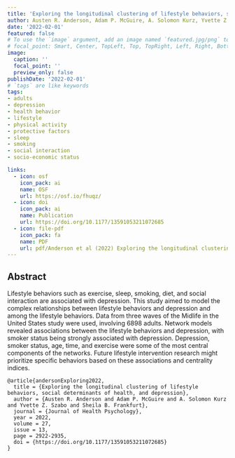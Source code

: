 ```yaml
---
title: 'Exploring the longitudinal clustering of lifestyle behaviors, social determinants of health, and depression'
author: Austen R. Anderson, Adam P. McGuire, A. Solomon Kurz, Yvette Z. Szabo, & Sheila B. Frankfurt
date: '2022-02-01'
featured: false
# To use the `image` argument, add an image named `featured.jpg/png` to your page's folder.
# focal_point: Smart, Center, TopLeft, Top, TopRight, Left, Right, BottomLeft, Bottom, BottomRight.
image:
  caption: ''
  focal_point: ''
  preview_only: false
publishDate: '2022-02-01'
# `tags` are like keywords
tags:
- adults
- depression
- health behavior
- lifestyle
- physical activity
- protective factors
- sleep
- smoking
- social interaction
- socio-economic status

links:
  - icon: osf
    icon_pack: ai
    name: OSF
    url: https://osf.io/fhuqz/
  - icon: doi
    icon_pack: ai
    name: Publication
    url: https://doi.org/10.1177/13591053211072685  
  - icon: file-pdf
    icon_pack: fa
    name: PDF
    url: pdf/Anderson et al (2022) Exploring the longitudinal clustering of lifestyle behaviors, social determinants of health, and depression.pdf
---
```


## Abstract

Lifestyle behaviors such as exercise, sleep, smoking, diet, and social interaction are associated with depression. This study aimed to model the complex relationships between lifestyle behaviors and depression and among the lifestyle behaviors. Data from three waves of the Midlife in the United States study were used, involving 6898 adults. Network models revealed associations between the lifestyle behaviors and depression, with smoker status being strongly associated with depression. Depression, smoker status, age, time, and exercise were some of the most central components of the networks. Future lifestyle intervention research might prioritize specific behaviors based on these associations and centrality indices.

```{}
@article{andersonExploring2022,
  title = {Exploring the longitudinal clustering of lifestyle behaviors, social determinants of health, and depression},
  author = {Austen R. Anderson and Adam P. McGuire and A. Solomon Kurz and Yvette Z. Szabo and Sheila B. Frankfurt},
  journal = {Journal of Health Psychology},
  year = 2022,
  volume = 27,
  issue = 13,
  page = 2922-2935,
  doi = {https://doi.org/10.1177/13591053211072685}
}
```
